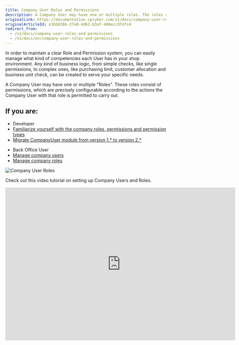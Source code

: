 ```yaml
---
title: Company User Roles and Permissions
description: A Company User may have one or multiple roles. The roles consist of permissions that work to actions the user with that role is permitted to carry out
originalLink: https://documentation.spryker.com/v1/docs/company-user-roles-and-permissions
originalArticleId: e3bb826b-27a0-4d62-b3af-488eccdf4fc4
redirect_from:
  - /v1/docs/company-user-roles-and-permissions
  - /v1/docs/en/company-user-roles-and-permissions
---
```


In order to maintain a clear Role and Permission system, you can easily manage what kind of competencies each User has in your shop environment. Any kind of business logic, from simple checks, like single permissions, to complex ones, like purchasing limit, customer allocation and business unit check, can be created to serve your specific needs.

A Company User may have one or multiple "Roles". These roles consist of permissions, which are precisely configurable according to the actions the Company User with that role is permitted to carry out.

## If you are:

<div class="mr-container">
    <div class="mr-list-container">
        <!-- col1 -->
        <div class="mr-col">
            <ul class="mr-list mr-list-green">
                <li class="mr-title">Developer</li>
                <li><a href="https://documentation.spryker.com/v1/docs/company-user-roles-and-permissions-overview" class="mr-link">Familiarize yourself with the company roles, permissions and permission types</a></li>
                <li><a href="https://documentation.spryker.com/v1/docs/mg-companyuser" class="mr-link">Migrate CompanyUser module from version 1.* to version 2.*</a></li>
              </ul>
        </div>
        <!-- col2 -->
        <div class="mr-col">
            <ul class="mr-list mr-list-blue">
                <li class="mr-title"> Back Office User</li>
                <li><a href="https://documentation.spryker.com/v1/docs/managing-company-users" class="mr-link">Manage company users</a></li>
                <li><a href="https://documentation.spryker.com/v1/docs/managing-company-roles" class="mr-link">Manage company roles</a></li>
            </ul>
        </div>
        </div>
</div>

![Company User  Roles](https://spryker.s3.eu-central-1.amazonaws.com/docs/Features/Company+Account+Management/Company+User+Permissions/Company+User+Roles+and+Permissions/Company+User+Roles.png) 

Check out this video tutorial on setting up Company Users and Roles.
<iframe src="https://fast.wistia.net/embed/iframe/72qy3slwjo" title="How to set up Company Users and Roles in Spryker" allowtransparency="true" frameborder="0" scrolling="no" class="wistia_embed" name="wistia_embed" allowfullscreen="0" mozallowfullscreen="0" webkitallowfullscreen="0" oallowfullscreen="0" msallowfullscreen="0" width="720" height="480"></iframe>
